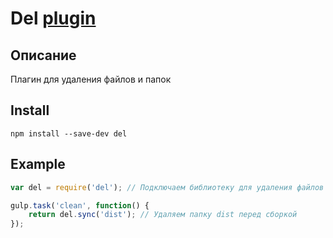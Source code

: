 # Del [plugin](https://www.npmjs.com/package/del)

## Описание

Плагин для удаления файлов и папок

## Install

`npm install --save-dev del`

## Example

```js
var del = require('del'); // Подключаем библиотеку для удаления файлов и папок

gulp.task('clean', function() {
    return del.sync('dist'); // Удаляем папку dist перед сборкой
});
```